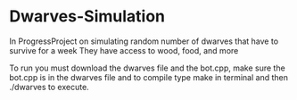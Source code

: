 # Dwarves-Simulation
In ProgressProject on simulating random number of dwarves that have to survive for a week
They have access to wood, food, and more

To run you must download the dwarves file and the bot.cpp, make sure the bot.cpp is in the dwarves file and to compile type make in terminal and then ./dwarves to execute.

